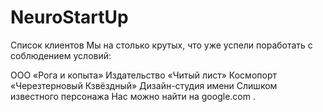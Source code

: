 # NeuroStartUp
Список клиентов
Мы на столько крутых, что уже успели поработать с соблюдением условий:

ООО «Рога и копыта»
Издательство «Читый лист»
Космопорт «Черезтерновый Кзвёздный»
Дизайн-студия имени Слишком известного персонажа
Нас можно найти на google.com .